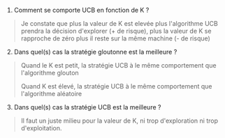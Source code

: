 1. Comment se comporte UCB en fonction de K ?

> Je constate que plus la valeur de K est elevée plus l'algorithme UCB prendra la décision d'explorer (+ de risque), plus la valeur de K se rapproche de zéro plus il reste sur la même machine (- de risque)

2. Dans quel(s) cas la stratégie gloutonne est la meilleure ?

> Quand le K est petit, la stratégie UCB à le même comportement que l'algorithme glouton
> 
> Quand K est élevé, la stratégie UCB à le même comportement que l'algorithme aléatoire

3. Dans quel(s) cas la stratégie UCB est la meilleure ?

> Il faut un juste milieu pour la valeur de K, ni trop d'exploration ni trop d'exploitation.